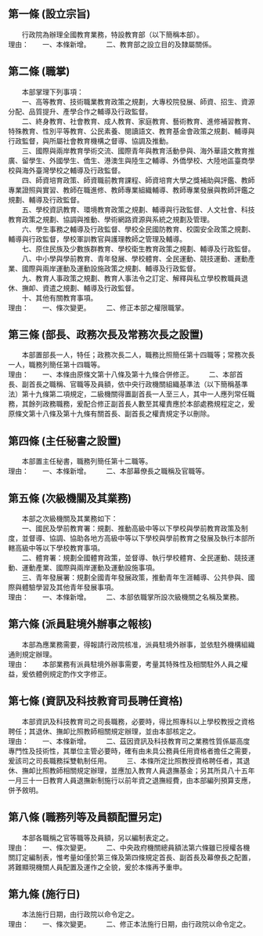 第一條 (設立宗旨)
-----------------
　　行政院為辦理全國教育業務，特設教育部（以下簡稱本部）。  
理由：　　一、本條新增。
　　二、教育部之設立目的及隸屬關係。

第二條 (職掌)
-------------
　　本部掌理下列事項：  
　　一、高等教育、技術職業教育政策之規劃，大專校院發展、師資、招生、資源分配、品質提升、產學合作之輔導及行政監督。  
　　二、終身教育、社會教育、成人教育、家庭教育、藝術教育、進修補習教育、特殊教育、性別平等教育、公民素養、閱讀語文、教育基金會政策之規劃、輔導與行政監督，與所屬社會教育機構之督導、協調及推動。  
　　三、國際與兩岸教育學術交流、國際青年與教育活動參與、海外華語文教育推廣、留學生、外國學生、僑生、港澳生與陸生之輔導、外僑學校、大陸地區臺商學校與海外臺灣學校之輔導及行政監督。  
　　四、師資培育政策、師資職前教育課程、師資培育大學之獎補助與評鑑、教師專業證照與實習、教師在職進修、教師專業組織輔導、教師專業發展與教師評鑑之規劃、輔導及行政監督。  
　　五、學校資訊教育、環境教育政策之規劃、輔導與行政監督、人文社會、科技教育政策之規劃、協調與推動、學術網路資源與系統之規劃及管理。  
　　六、學生事務之輔導及行政監督、學校全民國防教育、校園安全政策之規劃、輔導與行政監督，學校軍訓教官與護理教師之管理及輔導。  
　　七、原住民族及少數族群教育、學校衛生教育政策之規劃、輔導及行政監督。  
　　八、中小學與學前教育、青年發展、學校體育、全民運動、競技運動、運動產業、國際與兩岸運動及運動設施政策之規劃、輔導及行政監督。  
　　九、教育人事政策之規劃、教育人事法令之訂定、解釋與私立學校教職員退休、撫卹、資遣之規劃、輔導及行政監督。  
　　十、其他有關教育事項。  
理由：　　一、條次變更。
　　二、修正本部之權限職掌。

第三條 (部長、政務次長及常務次長之設置)
---------------------------------------
　　本部置部長一人，特任；政務次長二人，職務比照簡任第十四職等；常務次長一人，職務列簡任第十四職等。  
理由：　　一、本條由原條文第十八條及第十九條合併修正。
　　二、本部首長、副首長之職稱、官職等及員額，依中央行政機關組織基準法（以下簡稱基準法）第十九條第二項規定，二級機關得置副首長一人至三人，其中一人應列常任職務，其餘列政務職務，爰配合修正副首長人數至其權責應於本部處務規程定之，爰原條文第十八條及第十九條有關首長、副首長之權責規定予以刪除。

第四條 (主任秘書之設置)
-----------------------
　　本部置主任秘書，職務列簡任第十二職等。  
理由：　　一、本條新增。
　　二、本部幕僚長之職稱及官職等。

第五條 (次級機關及其業務)
-------------------------
　　本部之次級機關及其業務如下：  
　　一、國民及學前教育署：規劃、推動高級中等以下學校與學前教育政策及制度，並督導、協調、協助各地方高級中等以下學校與學前教育之發展及執行本部所轄高級中等以下學校教育事項。  
　　二、體育署：規劃全國體育政策，並督導、執行學校體育、全民運動、競技運動、運動產業、國際與兩岸運動及運動設施事項。  
　　三、青年發展署：規劃全國青年發展政策，推動青年生涯輔導、公共參與、國際與體驗學習及其他青年發展事項。  
理由：　　一、本條新增。
　　二、本部依職掌所設次級機關之名稱及業務。

第六條 (派員駐境外辦事之報核)
-----------------------------
　　本部為應業務需要，得報請行政院核准，派員駐境外辦事，並依駐外機構組織通則規定辦理。  
理由：　　本部業務有派員駐境外辦事需要，考量其特殊性及相關駐外人員之權益，爰依體例規定酌作文字修正。

第七條 (資訊及科技教育司長聘任資格)
-----------------------------------
　　本部資訊及科技教育司之司長職務，必要時，得比照專科以上學校教授之資格聘任；其退休、撫卹比照教師相關規定辦理，並由本部核定之。  
理由：　　一、本條新增。
　　二、茲因資訊及科技教育司之業務性質係屬高度專門性及技術性，其單位主管必要時，確有由未具公務員任用資格者擔任之需要，爰該司之司長職務採雙軌制任用。
　　三、本條所定比照教授資格聘任者，其退休、撫卹比照教師相關規定辦理，並應加入教育人員退撫基金；另其所具八十五年一月三十一日教育人員退撫新制施行以前年資之退撫經費，由本部編列預算支應，併予敘明。

第八條 (職務列等及員額配置另定)
-------------------------------
　　本部各職稱之官等職等及員額，另以編制表定之。  
理由：　　一、條次變更。
　　二、中央政府機關總員額法第六條雖已授權各機關訂定編制表，惟考量如僅於第三條及第四條規定首長、副首長及幕僚長之配置，將難顯現機關人員配置及運作之全貌，爰於本條再予重申。

第九條 (施行日)
---------------
　　本法施行日期，由行政院以命令定之。  
理由：　　一、條次變更。
　　二、修正本法施行日期，由行政院以命令定之。